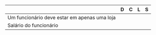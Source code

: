 |                                                  | D    | C    | L    | S    |
| ------------------------------------------------ | ---- | ---- | ---- | ---- |
| Um funcionário deve estar em apenas uma loja     |      |      |      |      |
| Salário do funcionário                           |      |      |      |      |

